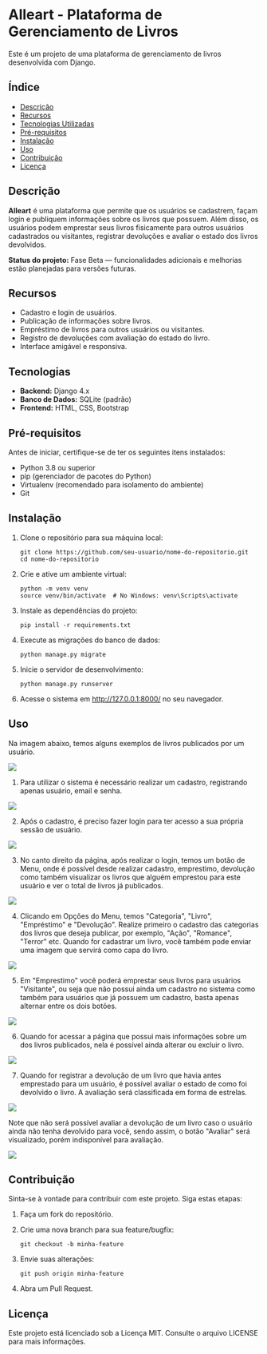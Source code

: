 # Alleart - Plataforma de Gerenciamento de Livros
 
Este é um projeto de uma plataforma de gerenciamento de livros desenvolvida com Django. 

## Índice
- [Descrição](#Descrição)
- [Recursos](#Recursos)
- [Tecnologias Utilizadas](#Tecnologias)
- [Pré-requisitos](#Pré-requisitos)
- [Instalação](#Instalação)
- [Uso](#Uso)
- [Contribuição](#Contribuição)
- [Licença](#Licença)

## Descrição
**Alleart** é uma plataforma que permite que os usuários se cadastrem, façam login e publiquem informações sobre os livros que possuem. Além disso, os usuários podem emprestar seus livros fisicamente para outros usuários cadastrados ou visitantes, registrar devoluções e avaliar o estado dos livros devolvidos.

**Status do projeto:** Fase Beta — funcionalidades adicionais e melhorias estão planejadas para versões futuras.

## Recursos
- Cadastro e login de usuários.
- Publicação de informações sobre livros.
- Empréstimo de livros para outros usuários ou visitantes.
- Registro de devoluções com avaliação do estado do livro.
- Interface amigável e responsiva.

## Tecnologias
- __Backend:__ Django 4.x
- __Banco de Dados:__ SQLite (padrão)
- __Frontend:__ HTML, CSS, Bootstrap

## Pré-requisitos
Antes de iniciar, certifique-se de ter os seguintes itens instalados:
- Python 3.8 ou superior
- pip (gerenciador de pacotes do Python)
- Virtualenv (recomendado para isolamento do ambiente)
- Git

## Instalação
1. Clone o repositório para sua máquina local:

    ```
    git clone https://github.com/seu-usuario/nome-do-repositorio.git
    cd nome-do-repositorio
    ```

2. Crie e ative um ambiente virtual:

    ```
    python -m venv venv
    source venv/bin/activate  # No Windows: venv\Scripts\activate
    ```

3. Instale as dependências do projeto:

    ```
    pip install -r requirements.txt
    ```

4. Execute as migrações do banco de dados:

    ```
    python manage.py migrate
    ```

5. Inicie o servidor de desenvolvimento:

    ```
    python manage.py runserver
    ```

6. Acesse o sistema em http://127.0.0.1:8000/ no seu navegador.

## Uso
Na imagem abaixo, temos alguns exemplos de livros publicados por um usuário.

<img src = "https://github.com/allesantos/allesantos/blob/main/imagens/Biblioteca-Django/01.png">


1. Para utilizar o sistema é necessário realizar um cadastro, registrando apenas usuário, email e senha.

<img src = "https://github.com/allesantos/allesantos/blob/main/imagens/Biblioteca-Django/07.png">


2. Após o cadastro, é preciso fazer login para ter acesso a sua própria sessão de usuário.

<img src = "https://github.com/allesantos/allesantos/blob/main/imagens/Biblioteca-Django/08.png">


3. No canto direito da página, após realizar o login, temos um botão de Menu, onde é possível desde realizar cadastro, emprestimo, devolução como também visualizar os livros que alguém emprestou para este usuário e ver o total de livros já publicados.

<img src = "https://github.com/allesantos/allesantos/blob/main/imagens/Biblioteca-Django/02.png">


4. Clicando em Opções do Menu, temos "Categoria", "Livro", "Empréstimo" e "Devolução". Realize primeiro o cadastro das categorias dos livros que deseja publicar, por exemplo, "Ação", "Romance", "Terror" etc. Quando for cadastrar um livro, você também pode enviar uma imagem que servirá como capa do livro.

<img src = "https://github.com/allesantos/allesantos/blob/main/imagens/Biblioteca-Django/03.png">


5. Em "Emprestimo" você poderá emprestar seus livros para usuários "Visitante", ou seja que não possui ainda um cadastro no sistema como também para usuários que já possuem um cadastro, basta apenas alternar entre os dois botões.

<img src = "https://github.com/allesantos/allesantos/blob/main/imagens/Biblioteca-Django/04.png">


6. Quando for acessar a página que possui mais informações sobre um dos livros publicados, nela é possível ainda alterar ou excluir o livro.

<img src = "https://github.com/allesantos/allesantos/blob/main/imagens/Biblioteca-Django/05.png">


7. Quando for registrar a devolução de um livro que havia antes emprestado para um usuário, é possível avaliar o estado de como foi devolvido o livro. A avaliação será classificada em forma de estrelas.

<img src = "https://github.com/allesantos/allesantos/blob/main/imagens/Biblioteca-Django/05b.png">


Note que não será possível avaliar a devolução de um livro caso o usuário ainda não tenha devolvido para você, sendo assim, o botão "Avaliar" será visualizado, porém indisponível para avaliação.

<img src = "https://github.com/allesantos/allesantos/blob/main/imagens/Biblioteca-Django/05c.png">

## Contribuição
Sinta-se à vontade para contribuir com este projeto. Siga estas etapas:

1. Faça um fork do repositório.

2. Crie uma nova branch para sua feature/bugfix:

    ```
    git checkout -b minha-feature
    ```

3. Envie suas alterações:

    ```
    git push origin minha-feature
    ```

4. Abra um Pull Request.

## Licença
Este projeto está licenciado sob a Licença MIT. Consulte o arquivo LICENSE para mais informações.

